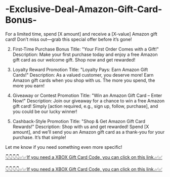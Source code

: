 # -Exclusive-Deal-Amazon-Gift-Card-Bonus-


 For a limited time, spend [X amount] and receive a [X-value] Amazon gift card! Don’t miss out—grab this special offer before it’s gone!

2. First-Time Purchase Bonus
Title: "Your First Order Comes with a Gift!"
Description: Make your first purchase today and enjoy a free Amazon gift card as our welcome gift. Shop now and get rewarded!

3. Loyalty Reward Promotion
Title: "Loyalty Pays: Earn Amazon Gift Cards!"
Description: As a valued customer, you deserve more! Earn Amazon gift cards when you shop with us. The more you spend, the more you earn!

4. Giveaway or Contest Promotion
Title: "Win an Amazon Gift Card – Enter Now!"
Description: Join our giveaway for a chance to win a free Amazon gift card! Simply [action required, e.g., sign up, follow, purchase], and you could be our lucky winner!

5. Cashback-Style Promotion
Title: "Shop & Get Amazon Gift Card Rewards!"
Description: Shop with us and get rewarded! Spend [X amount], and we’ll send you an Amazon gift card as a thank-you for your purchase. It’s that simple!

Let me know if you need something even more specific! 


[👇👇👇👇✅✅If you need a XBOX Gift Card Code, you can click on this link.✅✅](https://mkrj.xyz/mox/)

[👇👇👇👇✅✅If you need a XBOX Gift Card Code, you can click on this link.✅✅](https://mkrj.xyz/mox/)
